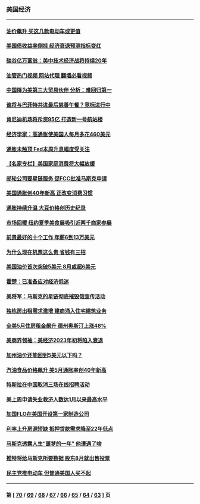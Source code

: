 ### 美国经济
---
#### [油价飙升 买这几款电动车或更值](../../pages/ncid1078158/n13759382.md?06150845) 
#### [美国债收益率倒挂 经济衰退预测指标变红](../../pages/ncid1078158/n13759633.md?06150845) 
#### [硅谷亿万富翁：美中技术经济战将持续20年](../../pages/ncid1078158/n13759522.md?06150845) 
#### [油管热门视频 网站代理 翻墙必看视频](http://209.222.30.114:81/youtube.html?06150845)
#### [中国降为美第三大贸易伙伴 分析：难回归第一](../../pages/ncid1078158/n13759515.md?06150845) 
#### [谁将与巴菲特共进最后慈善午餐？竞标进行中](../../pages/ncid1078158/n13759401.md?06150845) 
#### [肯尼迪机场将斥资95亿 打造新一号航站楼](../../pages/ncid1078158/n13759094.md?06150845) 
#### [经济学家：高通胀使美国人每月多花460美元](../../pages/ncid1078158/n13758981.md?06150845) 
#### [通胀未触顶 Fed本周升息幅度受关注](../../pages/ncid1078158/n13758924.md?06150845) 
#### [【名家专栏】美国家庭消费将大幅放缓](../../pages/ncid1078158/n13758718.md?06150845) 
#### [邮轮公司要星链服务 促FCC批准马斯克申请](../../pages/ncid1078158/n13758794.md?06150845) 
#### [美国通胀创40年新高 正改变消费习惯](../../pages/ncid1078158/n13758901.md?06150845) 
#### [通胀持续升温 大豆价格创历史纪录](../../pages/ncid1078158/n13758792.md?06150845) 
#### [市场回暖 纽约夏季美食展吸引近两千商家参展](../../pages/ncid1078158/n13758371.md?06150845) 
#### [前景最好的十个工作 年薪6到13万美元](../../pages/ncid1078158/n13756850.md?06150845) 
#### [为什么现在机票这么贵 省钱有三招](../../pages/ncid1078158/n13755441.md?06150845) 
#### [美国油价首次突破5美元 8月或超6美元](../../pages/ncid1078158/n13757282.md?06150845) 
#### [霍楚：已准备应对经济低迷](../../pages/ncid1078158/n13757023.md?06150845) 
#### [美将军：马斯克的星链彻底摧毁俄宣传活动](../../pages/ncid1078158/n13756893.md?06150845) 
#### [独栋房出租需求激增 建商涌入住宅建筑业务](../../pages/ncid1078158/n13756830.md?06150845) 
#### [全美5月住房租金飙升 德州奥斯汀上涨48%](../../pages/ncid1078158/n13756873.md?06150845) 
#### [美商界领袖：美经济2023年初将陷入衰退](../../pages/ncid1078158/n13756828.md?06150845) 
#### [加州油价还能回到5美元以下吗？](../../pages/ncid1078158/n13756819.md?06150845) 
#### [汽油食品价格飙升 美5月通胀率创40年新高](../../pages/ncid1078158/n13756708.md?06150845) 
#### [特斯拉在中国取消三场在线招聘活动](../../pages/ncid1078158/n13756628.md?06150845) 
#### [美上周申请失业救济人数达1月以来最高水平](../../pages/ncid1078158/n13755909.md?06150845) 
#### [加国FLO在美国开设第一家制造公司](../../pages/ncid1078158/n13755921.md?06150845) 
#### [利率上升房源短缺 抵押贷款需求降至22年低点](../../pages/ncid1078158/n13755271.md?06150845) 
#### [马斯克透露人生“噩梦的一年” 他遭遇了啥](../../pages/ncid1078158/n13755211.md?06150845) 
#### [推特将给马斯克所要数据 股东8月就出售投票](../../pages/ncid1078158/n13755165.md?06150845) 
#### [民主党推电动车 但普通美国人买不起](../../pages/ncid1078158/n13754574.md?06150845) 

---
#### 第 [ [70](./70.md?06150845) / [69](./69.md?06150845) / [68](./68.md?06150845) / [67](./67.md?06150845) / [66](./66.md?06150845) / [65](./65.md?06150845) / [64](./64.md?06150845) / [63](./63.md?06150845) ] 页
